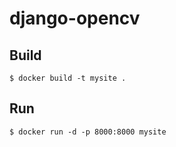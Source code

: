 # django-opencv

## Build

```
$ docker build -t mysite .
```

## Run

```
$ docker run -d -p 8000:8000 mysite
```